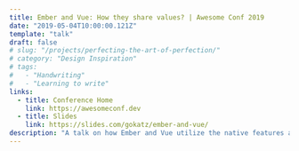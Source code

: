 ```yaml
---
title: Ember and Vue: How they share values? | Awesome Conf 2019
date: "2019-05-04T10:00:00.121Z"
template: "talk"
draft: false
# slug: "/projects/perfecting-the-art-of-perfection/"
# category: "Design Inspiration"
# tags:
#   - "Handwriting"
#   - "Learning to write"
links:
  - title: Conference Home
    link: https://awesomeconf.dev
  - title: Slides
    link: https://slides.com/gokatz/ember-and-vue/
description: "A talk on how Ember and Vue utilize the native features and share concepts and even syntaxes along with a demo of how simple to jump between them without much friction by building a counter component. Awesome conf was really a great start for me to be a speaker being a mediocre introvert."
---
```

